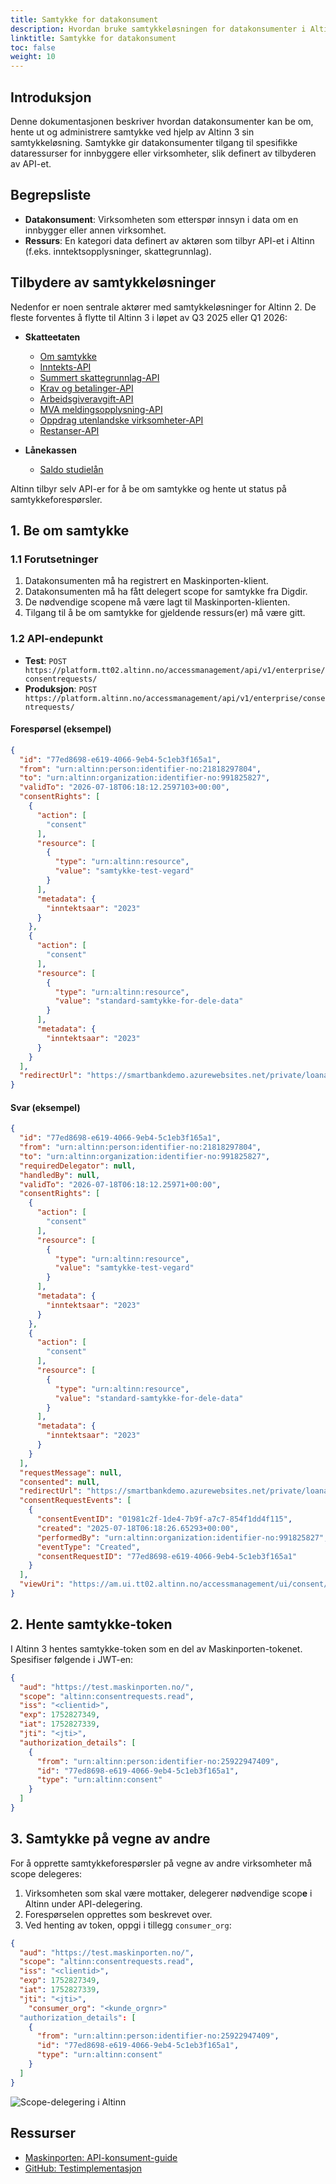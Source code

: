 ```yaml
---
title: Samtykke for datakonsument
description: Hvordan bruke samtykkeløsningen for datakonsumenter i Altinn 3
linktitle: Samtykke for datakonsument
toc: false
weight: 10
---
```


## Introduksjon

Denne dokumentasjonen beskriver hvordan datakonsumenter kan be om, hente ut og administrere samtykke ved hjelp av Altinn 3 sin samtykkeløsning. Samtykke gir datakonsumenter tilgang til spesifikke dataressurser for innbyggere eller virksomheter, slik definert av tilbyderen av API-et.

## Begrepsliste

* **Datakonsument**: Virksomheten som etterspør innsyn i data om en innbygger eller annen virksomhet.
* **Ressurs**: En kategori data definert av aktøren som tilbyr API-et i Altinn (f.eks. inntektsopplysninger, skattegrunnlag).

## Tilbydere av samtykkeløsninger

Nedenfor er noen sentrale aktører med samtykkeløsninger for Altinn 2. De fleste forventes å flytte til Altinn 3 i løpet av Q3 2025 eller Q1 2026:

* **Skatteetaten**

  * [Om samtykke](https://skatteetaten.github.io/api-dokumentasjon/en/om/samtykke)
  * [Inntekts-API](https://skatteetaten.github.io/api-dokumentasjon/en/api/inntekt)
  * [Summert skattegrunnlag-API](https://skatteetaten.github.io/api-dokumentasjon/en/api/summertskattegrunnlag)
  * [Krav og betalinger-API](https://skatteetaten.github.io/api-dokumentasjon/en/api/kravogbetalinger)
  * [Arbeidsgiveravgift-API](https://skatteetaten.github.io/api-dokumentasjon/en/api/arbeidsgiveravgift)
  * [MVA meldingsopplysning-API](https://skatteetaten.github.io/api-dokumentasjon/en/api/mva_meldingsopplysning)
  * [Oppdrag utenlandske virksomheter-API](https://skatteetaten.github.io/api-dokumentasjon/en/api/oppdragutenlandskevirksomheter)
  * [Restanser-API](https://skatteetaten.github.io/api-dokumentasjon/en/api/restanser)
* **Lånekassen**

  * [Saldo studielån](https://dokumentasjon.dsop.no/dsop_saldostudielan_om.html)

Altinn tilbyr selv API-er for å be om samtykke og hente ut status på samtykkeforespørsler.

## 1. Be om samtykke

### 1.1 Forutsetninger

1. Datakonsumenten må ha registrert en Maskinporten-klient.
2. Datakonsumenten må ha fått delegert scope for samtykke fra Digdir.
3. De nødvendige scopene må være lagt til Maskinporten-klienten.
4. Tilgang til å be om samtykke for gjeldende ressurs(er) må være gitt.

### 1.2 API-endepunkt

* **Test**: `POST https://platform.tt02.altinn.no/accessmanagement/api/v1/enterprise/consentrequests/`
* **Produksjon**: `POST https://platform.altinn.no/accessmanagement/api/v1/enterprise/consentrequests/`

#### Forespørsel (eksempel)

```json
{
  "id": "77ed8698-e619-4066-9eb4-5c1eb3f165a1",
  "from": "urn:altinn:person:identifier-no:21818297804",
  "to": "urn:altinn:organization:identifier-no:991825827",
  "validTo": "2026-07-18T06:18:12.2597103+00:00",
  "consentRights": [
    {
      "action": [
        "consent"
      ],
      "resource": [
        {
          "type": "urn:altinn:resource",
          "value": "samtykke-test-vegard"
        }
      ],
      "metadata": {
        "inntektsaar": "2023"
      }
    },
    {
      "action": [
        "consent"
      ],
      "resource": [
        {
          "type": "urn:altinn:resource",
          "value": "standard-samtykke-for-dele-data"
        }
      ],
      "metadata": {
        "inntektsaar": "2023"
      }
    }
  ],
  "redirectUrl": "https://smartbankdemo.azurewebsites.net/private/loanapplication/consentresult?requestId=77ed8698-e619-4066-9eb4-5c1eb3f165a1\u0026environment=tt02"
}
```

#### Svar (eksempel)

```json
{
  "id": "77ed8698-e619-4066-9eb4-5c1eb3f165a1",
  "from": "urn:altinn:person:identifier-no:21818297804",
  "to": "urn:altinn:organization:identifier-no:991825827",
  "requiredDelegator": null,
  "handledBy": null,
  "validTo": "2026-07-18T06:18:12.25971+00:00",
  "consentRights": [
    {
      "action": [
        "consent"
      ],
      "resource": [
        {
          "type": "urn:altinn:resource",
          "value": "samtykke-test-vegard"
        }
      ],
      "metadata": {
        "inntektsaar": "2023"
      }
    },
    {
      "action": [
        "consent"
      ],
      "resource": [
        {
          "type": "urn:altinn:resource",
          "value": "standard-samtykke-for-dele-data"
        }
      ],
      "metadata": {
        "inntektsaar": "2023"
      }
    }
  ],
  "requestMessage": null,
  "consented": null,
  "redirectUrl": "https://smartbankdemo.azurewebsites.net/private/loanapplication/consentresult?requestId=77ed8698-e619-4066-9eb4-5c1eb3f165a1&environment=tt02",
  "consentRequestEvents": [
    {
      "consentEventID": "01981c2f-1de4-7b9f-a7c7-854f1dd4f115",
      "created": "2025-07-18T06:18:26.65293+00:00",
      "performedBy": "urn:altinn:organization:identifier-no:991825827",
      "eventType": "Created",
      "consentRequestID": "77ed8698-e619-4066-9eb4-5c1eb3f165a1"
    }
  ],
  "viewUri": "https://am.ui.tt02.altinn.no/accessmanagement/ui/consent/request?id=77ed8698-e619-4066-9eb4-5c1eb3f165a1"
}
```

## 2. Hente samtykke-token

I Altinn 3 hentes samtykke-token som en del av Maskinporten-tokenet. Spesifiser følgende i JWT-en:

```json
{
  "aud": "https://test.maskinporten.no/",
  "scope": "altinn:consentrequests.read",
  "iss": "<clientid>",
  "exp": 1752827349,
  "iat": 1752827339,
  "jti": "<jti>",
  "authorization_details": [
    {
      "from": "urn:altinn:person:identifier-no:25922947409",
      "id": "77ed8698-e619-4066-9eb4-5c1eb3f165a1",
      "type": "urn:altinn:consent"
    }
  ]
}
```

## 3. Samtykke på vegne av andre

For å opprette samtykkeforespørsler på vegne av andre virksomheter må scope delegeres:

1. Virksomheten som skal være mottaker, delegerer nødvendige scop**e** i Altinn under API-delegering.
2. Forespørselen opprettes som beskrevet over.
3. Ved henting av token, oppgi i tillegg `consumer_org`:

```json
{
  "aud": "https://test.maskinporten.no/",
  "scope": "altinn:consentrequests.read",
  "iss": "<clientid>",
  "exp": 1752827349,
  "iat": 1752827339,
  "jti": "<jti>",
    "consumer_org": "<kunde_orgnr>"
  "authorization_details": [
    {
      "from": "urn:altinn:person:identifier-no:25922947409",
      "id": "77ed8698-e619-4066-9eb4-5c1eb3f165a1",
      "type": "urn:altinn:consent"
    }
  ]
}
```

![Scope-delegering i Altinn](scopedelegation.jpg)

## Ressurser

* [Maskinporten: API-konsument-guide](https://docs.digdir.no/docs/Maskinporten/maskinporten_guide_apikonsument.html)
* [GitHub: Testimplementasjon](https://github.com/TheTechArch/smartbank)
